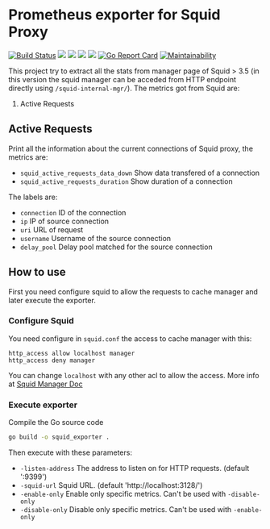 # Prometheus exporter for Squid Proxy
[![Build Status](https://travis-ci.com/lfdominguez/squid_prometheus_exporter.svg?branch=master)](https://travis-ci.com/lfdominguez/squid_prometheus_exporter)
[![](https://img.shields.io/github/release/lfdominguez/squid_prometheus_exporter.svg)](https://github.com/lfdominguez/squid_prometheus_exporter/releases)
![](https://img.shields.io/github/license/lfdominguez/squid_prometheus_exporter.svg)
![](https://img.shields.io/github/downloads/lfdominguez/squid_prometheus_exporter/total.svg)
![](https://img.shields.io/github/release-date/lfdominguez/squid_prometheus_exporter.svg)
[![Go Report Card](https://goreportcard.com/badge/github.com/lfdominguez/squid_prometheus_exporter)](https://goreportcard.com/report/github.com/lfdominguez/squid_prometheus_exporter)
[![Maintainability](https://api.codeclimate.com/v1/badges/4e10de65bb2e9fce7d2e/maintainability)](https://codeclimate.com/github/lfdominguez/squid_prometheus_exporter/maintainability)

This project try to extract all the stats from manager page of Squid > 3.5 (in this version the squid manager can be acceded from HTTP endpoint directly using `/squid-internal-mgr/`). The metrics got from Squid are:

 1. Active Requests

## Active Requests

Print all the information about the current connections of Squid proxy, the metrics are:

 * `squid_active_requests_data_down` Show data transfered of a connection
 * `squid_active_requests_duration` Show duration of a connection

The labels are:

 * `connection` ID of the connection
 * `ip` IP of source connection
 * `uri` URL of request
 * `username` Username of the source connection
 * `delay_pool` Delay pool matched for the source connection

## How to use

First you need configure squid to allow the requests to cache manager and later execute the exporter.

### Configure Squid

You need configure in `squid.conf` the access to cache manager with this:

```
http_access allow localhost manager
http_access deny manager
```

You can change `localhost` with any other acl to allow the access. More info at [Squid Manager Doc](https://wiki.squid-cache.org/Features/CacheManager)

### Execute exporter

Compile the Go source code

```bash
go build -o squid_exporter .
```

Then execute with these parameters:

 * `-listen-address` The address to listen on for HTTP requests. (default ':9399')
 * `-squid-url` Squid URL. (default 'http://localhost:3128/')
 * `-enable-only` Enable only specific metrics. Can't be used with `-disable-only`
 * `-disable-only` Disable only specific metrics. Can't be used with `-enable-only`